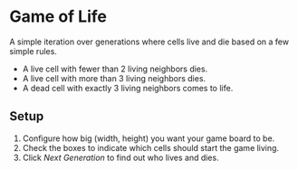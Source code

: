 # Game of Life

A simple iteration over generations where cells
live and die based on a few simple rules.

* A live cell with fewer than 2 living neighbors
dies.
* A live cell with more than 3 living neighbors
dies.
* A dead cell with exactly 3 living neighbors
comes to life.

## Setup

1. Configure how big (width, height) you want your
game board to be.
2. Check the boxes to indicate which cells should
start the game living.
3. Click _Next Generation_ to find out who lives
and dies.
